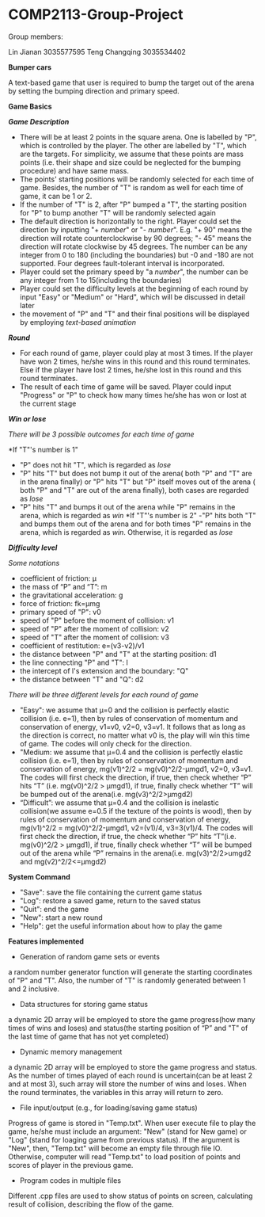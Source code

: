 # COMP2113-Group-Project
Group members:

Lin Jianan 3035577595
Teng Changqing 3035534402

**Bumper cars**
 
A text-based game that user is required to bump the target out of the arena by setting the bumping direction and primary speed. 
 
**Game Basics**

***Game Description***
- There will be at least 2 points in the square arena. One is labelled by "P", which is controlled by the player. The other are labelled by "T", which are the targets. For simplicity, we assume that these points are mass points (i.e. their shape and size could be neglected for the bumping procedure) and have same mass. 
- The points' starting positions will be randomly selected for each time of game. Besides, the number of "T" is random as well for each time of game, it can be 1 or 2. 
- If the number of "T" is 2, after "P" bumped a "T", the starting position for "P" to bump another "T" will be randomly selected again
- The default direction is horizontally to the right. Player could set the direction by inputting "+ *number*" or "- *number*". E.g. "+ 90" means the direction will rotate counterclockwise by 90 degrees; "- 45" means the direction will rotate clockwise by 45 degrees. The number can be any integer from 0 to 180 (including the boundaries) but -0 and -180 are not supported. Four degrees fault-tolerant interval is incorporated. 
- Player could set the primary speed by "a *number*", the number can be any integer from 1 to 15(including the boundaries)
- Player could set the difficulty levels at the beginning of each round by input "Easy" or "Medium" or "Hard", which will be discussed in detail later
- the movement of "P" and "T" and their final positions will be displayed by employing *text-based animation*
 
***Round***
- For each round of game, player could play at most 3 times. If the player have won 2 times, he/she wins in this round and this round terminates. Else if the player have lost 2 times, he/she lost in this round and this round terminates. 
- The result of each time of game will be saved. Player could input "Progress" or "P" to check how many times he/she has won or lost at the current stage 
 
***Win or lose***

*There will be 3 possible outcomes for each time of game*

*If "T"'s number is 1"
- "P" does not hit "T", which is regarded as *lose*
- "P" hits "T" but does not bump it out of the arena( both "P" and "T" are in the arena finally) or "P" hits "T" but "P" itself moves out of  the arena ( both "P" and "T" are out of the arena finally), both cases are regarded as *lose*
- "P" hits "T" and bumps it out of the arena while "P" remains in the arena, which is regarded as *win*
*If "T"'s number is 2"
-"P" hits both "T" and bumps them out of the arena and for both times "P" remains in the arena, which is regarded as *win*. Otherwise, it is regarded as *lose*
 
***Difficulty level***

*Some notations* 

- coefficient of friction: μ
- the mass of “P” and “T”: m
- the gravitational acceleration: g
- force of friction: fk=μmg
- primary speed of "P": v0 
- speed of "P" before the moment of collision: v1
- speed of "P" after the moment of collision: v2
- speed of "T" after the moment of collision: v3
- coefficient of restitution: e=(v3-v2)/v1
-	the distance between "P" and "T" at the starting position: d1
- the line connecting "P" and "T": l
- the intercept of l's extension and the boundary: "Q"
- the distance between "T" and "Q": d2
 
*There will be three different levels for each round of game*

- "Easy": we assume that μ=0 and the collision is perfectly elastic collision (i.e. e=1), then by rules of conservation of momentum and conservation of energy, v1=v0, v2=0, v3=v1. It follows that as long as the direction is correct, no matter what v0 is, the play will win this time of game. The codes will only check for the direction.
- "Medium: we assume that μ=0.4 and the collision is perfectly elastic collision (i.e. e=1), then by rules of conservation of momentum and conservation of energy, mg(v1)^2/2 = mg(v0)^2/2-μmgd1, v2=0, v3=v1. The codes will first check the direction, if true, then check whether “P” hits “T” (i.e. mg(v0)^2/2 > μmgd1), if true, finally check whether “T” will be bumped out of the arena(i.e. mg(v3)^2/2>μmgd2)
- “Difficult”: we assume that μ=0.4 and the collision is inelastic collision(we assume e=0.5 if the texture of the points is wood), then by rules of conservation of momentum and conservation of energy, mg(v1)^2/2 = mg(v0)^2/2-μmgd1, v2=(v1)/4, v3=3(v1)/4. The codes will first check the direction, if true, the check whether “P” hits “T”(i.e. mg(v0)^2/2 > μmgd1), if true, finally check whether “T” will be bumped out of the arena while “P” remains in the arena(i.e. mg(v3)^2/2>umgd2 and mg(v2)^2/2<=μmgd2) 

**System Command**
- "Save": save the file containing the current game status 
- "Log": restore a saved game, return to the saved status
- "Quit": end the game 
- "New": start a new round  
- "Help": get the useful information about how to play the game 

**Features implemented**
- Generation of random game sets or events

a random number generator function will generate the starting coordinates of "P" and "T". Also, the number of "T" is randomly generated between 1 and 2 inclusive.
- Data structures for storing game status

a dynamic 2D array will be employed to store the game progress(how many times of wins and loses) and status(the starting position of “P” and "T" of the last time of game that has not yet completed)
- Dynamic memory management

a dynamic 2D array will be employed to store the game progress and status. As the number of times played of each round is uncertain(can be at least 2 and at most 3), such array will store the number of wins and loses. When the round terminates, the variables in this array will return to zero.
- File input/output (e.g., for loading/saving game status)

Progress of game is stored in "Temp.txt". When user execute file to play the game, he/she must include an argument: "New" (stand for New game) or "Log" (stand for loaging game from previous status). If the argument is "New", then, "Temp.txt" will become an empty file through file IO. Otherwise, computer will read "Temp.txt" to load position of points and scores of player in the previous game.
- Program codes in multiple files

Different .cpp files are used to show status of points on screen, calculating result of collision, describing the flow of the game.


       
    
 


